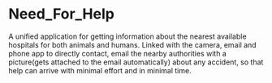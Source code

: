 # Need_For_Help
A unified application for getting information about the nearest available hospitals for both animals and humans. Linked with the camera, email and phone app to directly contact, email the nearby authorities with a picture(gets attached to the email automatically) about any accident, so that help can arrive with minimal effort and in minimal time. 
